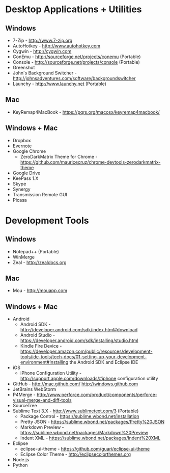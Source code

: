 # Desktop Applications + Utilities

## Windows
* 7-Zip - http://www.7-zip.org
* AutoHotkey - http://www.autohotkey.com
* Cygwin - http://cygwin.com
* ConEmu - http://sourceforge.net/projects/conemu (Portable)
* Console - http://sourceforge.net/projects/console (Portable)
* Greenshot
* John's Background Switcher - http://johnsadventures.com/software/backgroundswitcher
* Launchy - http://www.launchy.net (Portable)

## Mac
* KeyRemap4MacBook - https://pqrs.org/macosx/keyremap4macbook/

## Windows + Mac
* Dropbox
* Evernote
* Google Chrome
	* ZeroDarkMatrix Theme for Chrome - https://github.com/mauricecruz/chrome-devtools-zerodarkmatrix-theme
* Google Drive
* KeePass 1.X
* Skype
* Synergy
* Transmission Remote GUI
* Picasa

# Development Tools

## Windows
* Notepad++ (Portable)
* WinMerge
* Zeal - http://zealdocs.org

## Mac
* Mou - http://mouapp.com

## Windows + Mac
* Android
	* Android SDK - http://developer.android.com/sdk/index.html#download
	* Android Studio - https://developer.android.com/sdk/installing/studio.html
	* Kindle Fire Device - https://developer.amazon.com/public/resources/development-tools/ide-tools/tech-docs/01-setting-up-your-development-environment#Installing the Android SDK and Eclipse IDE
* iOS
	* iPhone Configuration Utility - http://support.apple.com/downloads/#iphone configuration utility
* GitHub - http://mac.github.com/ http://windows.github.com
* JetBrains WebStorm
* P4Merge - http://www.perforce.com/product/components/perforce-visual-merge-and-diff-tools
* SourceTree
* Sublime Text 3.X - http://www.sublimetext.com/3 (Portable)
	* Package Control - https://sublime.wbond.net/installation
	* Pretty JSON - https://sublime.wbond.net/packages/Pretty%20JSON
	* Markdown Preview - https://sublime.wbond.net/packages/Markdown%20Preview
	* Indent XML - https://sublime.wbond.net/packages/Indent%20XML
* Eclipse
	* eclipse-ui-theme - https://github.com/guari/eclipse-ui-theme
	* Eclipse Color Theme - http://eclipsecolorthemes.org
* Node.js 
* Python
